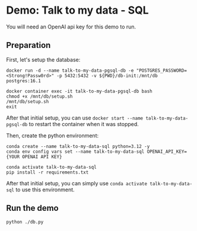 # Demo: Talk to my data - SQL

You will need an OpenAI api key for this demo to run.

## Preparation

First, let's setup the database:
```pwsh
docker run -d --name talk-to-my-data-pgsql-db -e "POSTGRES_PASSWORD=<Strong!Passw0rd>" -p 5432:5432 -v ${PWD}/db-init:/mnt/db postgres:16.1

docker container exec -it talk-to-my-data-pgsql-db bash
chmod +x /mnt/db/setup.sh
/mnt/db/setup.sh
exit
```

After that initial setup, you can use `docker start --name talk-to-my-data-pgsql-db` to restart the container when it was stopped.

Then, create the python environment:
```pwsh
conda create --name talk-to-my-data-sql python=3.12 -y
conda env config vars set --name talk-to-my-data-sql OPENAI_API_KEY={YOUR OPENAI API KEY}

conda activate talk-to-my-data-sql
pip install -r requirements.txt
```

After that initial setup, you can simply use `conda activate talk-to-my-data-sql` to use this environment.

## Run the demo

```pwsh
python ./db.py
```
